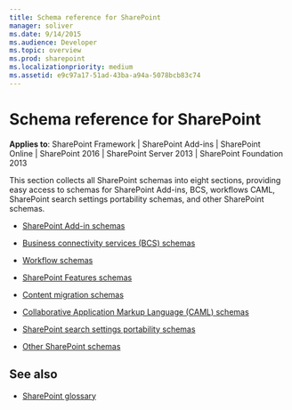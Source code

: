 ```yaml
---
title: Schema reference for SharePoint
manager: soliver
ms.date: 9/14/2015
ms.audience: Developer
ms.topic: overview
ms.prod: sharepoint
ms.localizationpriority: medium
ms.assetid: e9c97a17-51ad-43ba-a94a-5078bcb83c74
---
```


# Schema reference for SharePoint

**Applies to**: SharePoint Framework | SharePoint Add-ins | SharePoint Online | SharePoint 2016 | SharePoint Server 2013 | SharePoint Foundation 2013 

This section collects all SharePoint schemas into eight sections, providing easy access to schemas for SharePoint Add-ins, BCS, workflows CAML, SharePoint search settings portability schemas, and other SharePoint schemas.

- [SharePoint Add-in schemas](sharepoint-add-in-schemas.md)

- [Business connectivity services (BCS) schemas](business-connectivity-services-bcs-schemas.md)

- [Workflow schemas](workflow-schemas.md)

- [SharePoint Features schemas](sharepoint-features-schemas.md)

- [Content migration schemas](content-migration-schemas.md)

- [Collaborative Application Markup Language (CAML) schemas](collaborative-application-markup-language-caml-schemas.md)

- [SharePoint search settings portability schemas](sharepoint-search-settings-portability-schemas.md)

- [Other SharePoint schemas](other-sharepoint-schemas.md)


## See also

- [SharePoint glossary](../general-development/sharepoint-glossary.md) 





